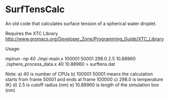 # SurfTensCalc
An old code that calculates surface tension of a spherical water droplet.

Requires the XTC Library
http://www.gromacs.org/Developer_Zone/Programming_Guide/XTC_Library

Usage:

mpirun -np 40 ./mpi-main.x 100001 50001 298.0 2.5 10.88960
./sphere_process_data.x 40 10.88960 > surftens.dat

Note:
a) 40 is number of CPUs
b) 100001 50001 means the calculation starts from frame 50001 and ends at frame 100000
c) 298.0 is temperature (K)
d) 2.5 is cutoff radius (nm)
e) 10.88960 is length of the simulation box (nm)
